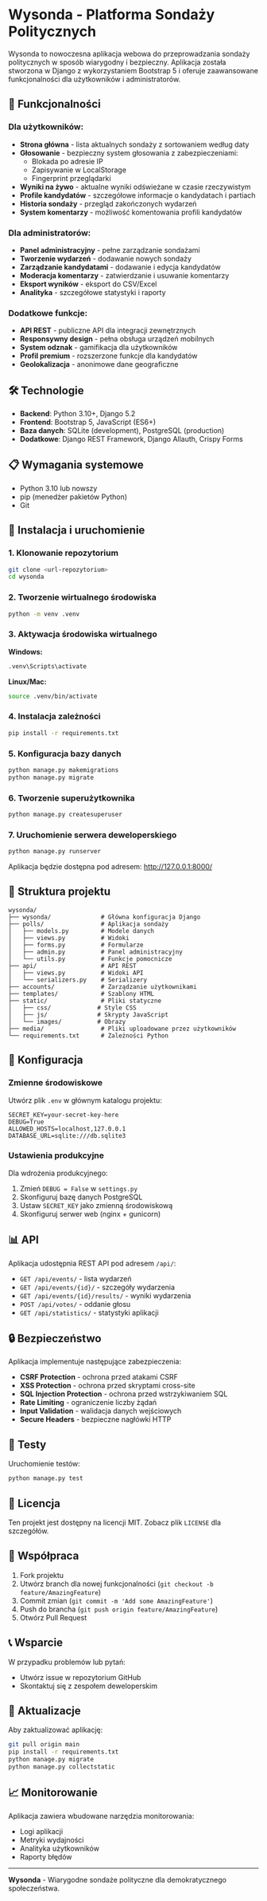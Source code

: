 # Wysonda - Platforma Sondaży Politycznych

Wysonda to nowoczesna aplikacja webowa do przeprowadzania sondaży politycznych w sposób wiarygodny i bezpieczny. Aplikacja została stworzona w Django z wykorzystaniem Bootstrap 5 i oferuje zaawansowane funkcjonalności dla użytkowników i administratorów.

## 🚀 Funkcjonalności

### Dla użytkowników:
- **Strona główna** - lista aktualnych sondaży z sortowaniem według daty
- **Głosowanie** - bezpieczny system głosowania z zabezpieczeniami:
  - Blokada po adresie IP
  - Zapisywanie w LocalStorage
  - Fingerprint przeglądarki
- **Wyniki na żywo** - aktualne wyniki odświeżane w czasie rzeczywistym
- **Profile kandydatów** - szczegółowe informacje o kandydatach i partiach
- **Historia sondaży** - przegląd zakończonych wydarzeń
- **System komentarzy** - możliwość komentowania profili kandydatów

### Dla administratorów:
- **Panel administracyjny** - pełne zarządzanie sondażami
- **Tworzenie wydarzeń** - dodawanie nowych sondaży
- **Zarządzanie kandydatami** - dodawanie i edycja kandydatów
- **Moderacja komentarzy** - zatwierdzanie i usuwanie komentarzy
- **Eksport wyników** - eksport do CSV/Excel
- **Analityka** - szczegółowe statystyki i raporty

### Dodatkowe funkcje:
- **API REST** - publiczne API dla integracji zewnętrznych
- **Responsywny design** - pełna obsługa urządzeń mobilnych
- **System odznak** - gamifikacja dla użytkowników
- **Profil premium** - rozszerzone funkcje dla kandydatów
- **Geolokalizacja** - anonimowe dane geograficzne

## 🛠️ Technologie

- **Backend**: Python 3.10+, Django 5.2
- **Frontend**: Bootstrap 5, JavaScript (ES6+)
- **Baza danych**: SQLite (development), PostgreSQL (production)
- **Dodatkowe**: Django REST Framework, Django Allauth, Crispy Forms

## 📋 Wymagania systemowe

- Python 3.10 lub nowszy
- pip (menedżer pakietów Python)
- Git

## 🚀 Instalacja i uruchomienie

### 1. Klonowanie repozytorium
```bash
git clone <url-repozytorium>
cd wysonda
```

### 2. Tworzenie wirtualnego środowiska
```bash
python -m venv .venv
```

### 3. Aktywacja środowiska wirtualnego

**Windows:**
```bash
.venv\Scripts\activate
```

**Linux/Mac:**
```bash
source .venv/bin/activate
```

### 4. Instalacja zależności
```bash
pip install -r requirements.txt
```

### 5. Konfiguracja bazy danych
```bash
python manage.py makemigrations
python manage.py migrate
```

### 6. Tworzenie superużytkownika
```bash
python manage.py createsuperuser
```

### 7. Uruchomienie serwera deweloperskiego
```bash
python manage.py runserver
```

Aplikacja będzie dostępna pod adresem: http://127.0.0.1:8000/

## 📁 Struktura projektu

```
wysonda/
├── wysonda/              # Główna konfiguracja Django
├── polls/                # Aplikacja sondaży
│   ├── models.py         # Modele danych
│   ├── views.py          # Widoki
│   ├── forms.py          # Formularze
│   ├── admin.py          # Panel administracyjny
│   └── utils.py          # Funkcje pomocnicze
├── api/                  # API REST
│   ├── views.py          # Widoki API
│   └── serializers.py    # Serializery
├── accounts/             # Zarządzanie użytkownikami
├── templates/            # Szablony HTML
├── static/               # Pliki statyczne
│   ├── css/             # Style CSS
│   ├── js/              # Skrypty JavaScript
│   └── images/          # Obrazy
├── media/                # Pliki uploadowane przez użytkowników
└── requirements.txt      # Zależności Python
```

## 🔧 Konfiguracja

### Zmienne środowiskowe
Utwórz plik `.env` w głównym katalogu projektu:

```env
SECRET_KEY=your-secret-key-here
DEBUG=True
ALLOWED_HOSTS=localhost,127.0.0.1
DATABASE_URL=sqlite:///db.sqlite3
```

### Ustawienia produkcyjne
Dla wdrożenia produkcyjnego:

1. Zmień `DEBUG = False` w `settings.py`
2. Skonfiguruj bazę danych PostgreSQL
3. Ustaw `SECRET_KEY` jako zmienną środowiskową
4. Skonfiguruj serwer web (nginx + gunicorn)

## 📊 API

Aplikacja udostępnia REST API pod adresem `/api/`:

- `GET /api/events/` - lista wydarzeń
- `GET /api/events/{id}/` - szczegóły wydarzenia
- `GET /api/events/{id}/results/` - wyniki wydarzenia
- `POST /api/votes/` - oddanie głosu
- `GET /api/statistics/` - statystyki aplikacji

## 🔒 Bezpieczeństwo

Aplikacja implementuje następujące zabezpieczenia:

- **CSRF Protection** - ochrona przed atakami CSRF
- **XSS Protection** - ochrona przed skryptami cross-site
- **SQL Injection Protection** - ochrona przed wstrzykiwaniem SQL
- **Rate Limiting** - ograniczenie liczby żądań
- **Input Validation** - walidacja danych wejściowych
- **Secure Headers** - bezpieczne nagłówki HTTP

## 🧪 Testy

Uruchomienie testów:
```bash
python manage.py test
```

## 📝 Licencja

Ten projekt jest dostępny na licencji MIT. Zobacz plik `LICENSE` dla szczegółów.

## 🤝 Współpraca

1. Fork projektu
2. Utwórz branch dla nowej funkcjonalności (`git checkout -b feature/AmazingFeature`)
3. Commit zmian (`git commit -m 'Add some AmazingFeature'`)
4. Push do brancha (`git push origin feature/AmazingFeature`)
5. Otwórz Pull Request

## 📞 Wsparcie

W przypadku problemów lub pytań:
- Utwórz issue w repozytorium GitHub
- Skontaktuj się z zespołem deweloperskim

## 🔄 Aktualizacje

Aby zaktualizować aplikację:

```bash
git pull origin main
pip install -r requirements.txt
python manage.py migrate
python manage.py collectstatic
```

## 📈 Monitorowanie

Aplikacja zawiera wbudowane narzędzia monitorowania:
- Logi aplikacji
- Metryki wydajności
- Analityka użytkowników
- Raporty błędów

---

**Wysonda** - Wiarygodne sondaże polityczne dla demokratycznego społeczeństwa.
